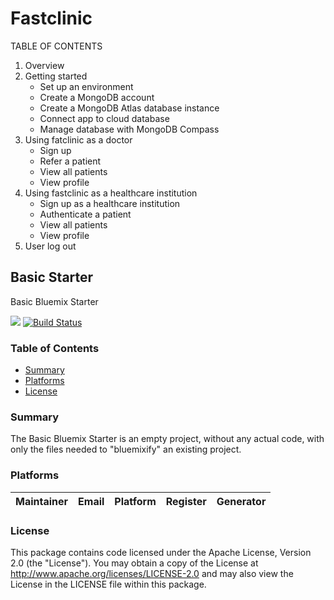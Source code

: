 # Fastclinic

TABLE OF CONTENTS

1. Overview
2. Getting started
    -   Set up an environment
    -   Create a MongoDB account
    -   Create a MongoDB Atlas database instance
    -   Connect app to cloud database
    -   Manage database with MongoDB Compass
3. Using fatclinic as a doctor
    -   Sign up
    -   Refer a patient
    -   View all patients
    -   View profile
4. Using fastclinic as a healthcare institution
    - Sign up as a healthcare institution
    - Authenticate a patient
    - View all patients
    - View profile
5. User log out

## Basic Starter

Basic Bluemix Starter

[![](https://img.shields.io/badge/bluemix-powered-blue.svg)](https://bluemix.net) [![Build Status](https://travis.ibm.com/Liz-Furlan/starter-basic.svg?token=mRtpopMofh1kN3mEA6W5&branch=master)](https://travis.ibm.com/Liz-Furlan/starter-basic)

### Table of Contents

- [Summary](#summary)
- [Platforms](#platforms)
- [License](#license)

### Summary

The Basic Bluemix Starter is an empty project, without any actual code, with only the files needed to "bluemixify" an existing project.

### Platforms

| Maintainer | Email | Platform | Register | Generator |
| ---------- | ----- | -------- | -------- | --------- |


### License

This package contains code licensed under the Apache License, Version 2.0 (the "License"). You may obtain a copy of the License at http://www.apache.org/licenses/LICENSE-2.0 and may also view the License in the LICENSE file within this package.
